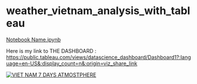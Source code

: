 # 
# weather_vietnam_analysis_with_tableau
[Notebook Name.ipynb](https://github.com/khanhvovan2002/weather_vietnam_analysis_with_tableau/blob/main/analysis.ipynb)

Here is my link to THE DASHBOARD : https://public.tableau.com/views/datascience_dashboard/Dashboard1?:language=en-US&:display_count=n&:origin=viz_share_link
<div class='tableauPlaceholder' id='viz1683864294037' style='position: relative'><noscript><a href='#'><img alt='VIET NAM 7 DAYS ATMOSTPHERE ' src='https:&#47;&#47;public.tableau.com&#47;static&#47;images&#47;XN&#47;XNX7DBPZD&#47;1_rss.png' style='border: none' /></a></noscript><object class='tableauViz'  style='display:none;'><param name='host_url' value='https%3A%2F%2Fpublic.tableau.com%2F' /> <param name='embed_code_version' value='3' /> <param name='path' value='shared&#47;XNX7DBPZD' /> <param name='toolbar' value='yes' /><param name='static_image' value='https:&#47;&#47;public.tableau.com&#47;static&#47;images&#47;XN&#47;XNX7DBPZD&#47;1.png' /> <param name='animate_transition' value='yes' /><param name='display_static_image' value='yes' /><param name='display_spinner' value='yes' /><param name='display_overlay' value='yes' /><param name='display_count' value='yes' /><param name='language' value='en-US' /></object></div>                <script type='text/javascript'>                    var divElement = document.getElementById('viz1683864294037');                    var vizElement = divElement.getElementsByTagName('object')[0];                    if ( divElement.offsetWidth > 800 ) { vizElement.style.width='1329px';vizElement.style.height='1182px';} else if ( divElement.offsetWidth > 500 ) { vizElement.style.width='1329px';vizElement.style.height='1182px';} else { vizElement.style.width='100%';vizElement.style.height='1977px';}                     var scriptElement = document.createElement('script');                    scriptElement.src = 'https://public.tableau.com/javascripts/api/viz_v1.js';                    vizElement.parentNode.insertBefore(scriptElement, vizElement);                </script>

